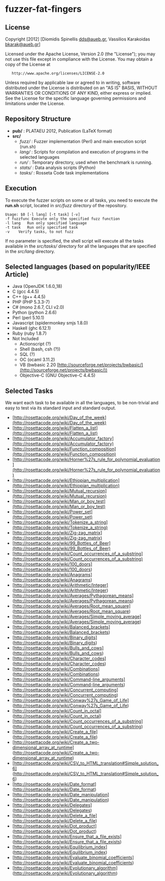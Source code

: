 fuzzer-fat-fingers
==================

License
-------

 Copyright [2012] [Diomidis Spinellis <dds@aueb.gr>, Vassilios Karakoidas <bkarak@aueb.gr>]

   Licensed under the Apache License, Version 2.0 (the "License");
   you may not use this file except in compliance with the License.
   You may obtain a copy of the License at

       http://www.apache.org/licenses/LICENSE-2.0

   Unless required by applicable law or agreed to in writing, software
   distributed under the License is distributed on an "AS IS" BASIS,
   WITHOUT WARRANTIES OR CONDITIONS OF ANY KIND, either express or implied.
   See the License for the specific language governing permissions and
   limitations under the License.

Repository Structure
--------------------

* **pub/** : PLATAEU 2012, Publication (LaTeX format)
* **src/**
  * _fuzz/_ : Fuzzer implementation (Perl) and main execution script (run.sh)
  * _lang/_ : Scripts for compilation and execution of programs in the selected languages
  * _run/_ : Temporary directory, used when the benchmark is running.
  * _stats/_ : Data analysis scripts (Python)
  * _tasks/_ : Rosseta Code task implementations

Execution
---------

To execute the fuzzer scripts on some or all tasks, you need to execute the **run.sh** script, located in 
_src/fuzz_ directory of the repository.

    Usage: $0 [-l lang] [-t task] [-v]
    -f fuzzfunc Execute only the specified fuzz function
    -l lang   Run only specified language
    -t task   Run only specified task
    -v    Verify tasks, to not fuzz

If no parameter is specified, the shell script will execute all the tasks available in the _src/tasks/_ directory for all the languages that are specified in the _src/lang_ directory.

Selected languages (based on popularity/IEEE Article)
-----------------------------------------------------

* Java (OpenJDK 1.6.0_18)
* C (gcc 4.4.5)
* C++ (g++ 4.4.5)
* PHP (PHP 5.3.3-7)
* C# (mono 2.6.7, CLI v2.0)
* Python (python 2.6.6)
* Perl (perl 5.10.1)
* Javascript (spidermonkey smjs 1.8.0)
* Haskell (ghc 6.12.1)
* Ruby (ruby 1.8.7)
* Not Included
  * Actionscript (?)
  * Shell (bash, csh (?))
  * SQL (?)
  * OC (ocaml 3.11.2)
  * VB (bwbasic 2.20 [http://sourceforge.net/projects/bwbasic/](http://sourceforge.net/projects/bwbasic/))
  * Objective-C (GNU Objective-C 4.4.5)

Selected Tasks
--------------
We want each task to be available in all the languages, to be non-trivial and easy to test via its standard input and standard output.

* [http://rosettacode.org/wiki/Day_of_the_week](http://rosettacode.org/wiki/Day_of_the_week)
* [http://rosettacode.org/wiki/Flatten_a_list](http://rosettacode.org/wiki/Flatten_a_list)
* [http://rosettacode.org/wiki/Accumulator_factory](http://rosettacode.org/wiki/Accumulator_factory)
* [http://rosettacode.org/wiki/Function_composition](http://rosettacode.org/wiki/Function_composition)
* [http://rosettacode.org/wiki/Horner%27s_rule_for_polynomial_evaluation](http://rosettacode.org/wiki/Horner%27s_rule_for_polynomial_evaluation)
* [http://rosettacode.org/wiki/Ethiopian_multiplication](http://rosettacode.org/wiki/Ethiopian_multiplication)
* [http://rosettacode.org/wiki/Mutual_recursion](http://rosettacode.org/wiki/Mutual_recursion)
* [http://rosettacode.org/wiki/Man_or_boy_test](http://rosettacode.org/wiki/Man_or_boy_test)
* [http://rosettacode.org/wiki/Power_set](http://rosettacode.org/wiki/Power_set)
* [http://rosettacode.org/wiki/Tokenize_a_string](http://rosettacode.org/wiki/Tokenize_a_string)
* [http://rosettacode.org/wiki/Zig-zag_matrix](http://rosettacode.org/wiki/Zig-zag_matrix)
* [http://rosettacode.org/wiki/99_Bottles_of_Beer](http://rosettacode.org/wiki/99_Bottles_of_Beer)
* [http://rosettacode.org/wiki/Count_occurrences_of_a_substring](http://rosettacode.org/wiki/Count_occurrences_of_a_substring)
* [http://rosettacode.org/wiki/100_doors] (http://rosettacode.org/wiki/100_doors)
* [http://rosettacode.org/wiki/Anagrams] (http://rosettacode.org/wiki/Anagrams)
* [http://rosettacode.org/wiki/Arithmetic/Integer] (http://rosettacode.org/wiki/Arithmetic/Integer)
* [http://rosettacode.org/wiki/Averages/Pythagorean_means] (http://rosettacode.org/wiki/Averages/Pythagorean_means)
* [http://rosettacode.org/wiki/Averages/Root_mean_square] (http://rosettacode.org/wiki/Averages/Root_mean_square)
* [http://rosettacode.org/wiki/Averages/Simple_moving_average] (http://rosettacode.org/wiki/Averages/Simple_moving_average)
* [http://rosettacode.org/wiki/Balanced_brackets] (http://rosettacode.org/wiki/Balanced_brackets)
* [http://rosettacode.org/wiki/Binary_digits] (http://rosettacode.org/wiki/Binary_digits)
* [http://rosettacode.org/wiki/Bulls_and_cows] (http://rosettacode.org/wiki/Bulls_and_cows)
* [http://rosettacode.org/wiki/Character_codes] (http://rosettacode.org/wiki/Character_codes)
* [http://rosettacode.org/wiki/Combinations] (http://rosettacode.org/wiki/Combinations)
* [http://rosettacode.org/wiki/Command-line_arguments] (http://rosettacode.org/wiki/Command-line_arguments)
* [http://rosettacode.org/wiki/Concurrent_computing] (http://rosettacode.org/wiki/Concurrent_computing)
* [http://rosettacode.org/wiki/Conway%27s_Game_of_Life] (http://rosettacode.org/wiki/Conway%27s_Game_of_Life)
* [http://rosettacode.org/wiki/Count_in_octal] (http://rosettacode.org/wiki/Count_in_octal)
* [http://rosettacode.org/wiki/Count_occurrences_of_a_substring] (http://rosettacode.org/wiki/Count_occurrences_of_a_substring)
* [http://rosettacode.org/wiki/Create_a_file] (http://rosettacode.org/wiki/Create_a_file)
* [http://rosettacode.org/wiki/Create_a_two-dimensional_array_at_runtime] (http://rosettacode.org/wiki/Create_a_two-dimensional_array_at_runtime)
* [http://rosettacode.org/wiki/CSV_to_HTML_translation#Simple_solution_6] (http://rosettacode.org/wiki/CSV_to_HTML_translation#Simple_solution_6)
* [http://rosettacode.org/wiki/Date_format] (http://rosettacode.org/wiki/Date_format)
* [http://rosettacode.org/wiki/Date_manipulation] (http://rosettacode.org/wiki/Date_manipulation)
* [http://rosettacode.org/wiki/Delegates] (http://rosettacode.org/wiki/Delegates)
* [http://rosettacode.org/wiki/Delete_a_file] (http://rosettacode.org/wiki/Delete_a_file)
* [http://rosettacode.org/wiki/Dot_product] (http://rosettacode.org/wiki/Dot_product)
* [http://rosettacode.org/wiki/Ensure_that_a_file_exists] (http://rosettacode.org/wiki/Ensure_that_a_file_exists)
* [http://rosettacode.org/wiki/Equilibrium_index] (http://rosettacode.org/wiki/Equilibrium_index)
* [http://rosettacode.org/wiki/Evaluate_binomial_coefficients] (http://rosettacode.org/wiki/Evaluate_binomial_coefficients)
* [http://rosettacode.org/wiki/Evolutionary_algorithm] (http://rosettacode.org/wiki/Evolutionary_algorithm)
